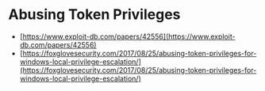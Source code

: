 # Abusing Token Privileges

* [https://www.exploit-db.com/papers/42556](https://www.exploit-db.com/papers/42556)
* [https://foxglovesecurity.com/2017/08/25/abusing-token-privileges-for-windows-local-privilege-escalation/](https://foxglovesecurity.com/2017/08/25/abusing-token-privileges-for-windows-local-privilege-escalation/)
